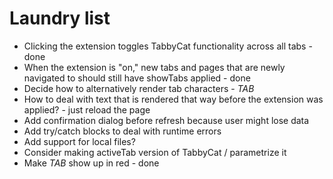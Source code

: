 # Laundry list

* Clicking the extension toggles TabbyCat functionality across all tabs - done
* When the extension is "on," new tabs and pages that are newly navigated to should still have showTabs applied - done
* Decide how to alternatively render tab characters - *TAB*
* How to deal with text that is rendered that way before the extension was applied? - just reload the page
* Add confirmation dialog before refresh because user might lose data
* Add try/catch blocks to deal with runtime errors
* Add support for local files?
* Consider making activeTab version of TabbyCat / parametrize it
* Make *TAB* show up in red - done
